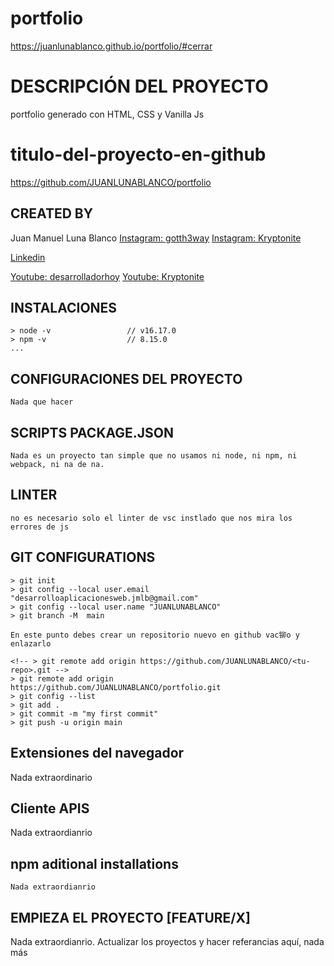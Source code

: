 # portfolio

  https://juanlunablanco.github.io/portfolio/#cerrar

# DESCRIPCIÓN DEL PROYECTO
  portfolio generado con HTML, CSS y Vanilla Js
# titulo-del-proyecto-en-github

  https://github.com/JUANLUNABLANCO/portfolio

## CREATED BY

Juan Manuel Luna Blanco
[Instagram: gotth3way](https://www.instagram.com/gotth3way.apis/)
[Instagram: Kryptonite](https://www.instagram.com/kryptonite.original/)

[Linkedin](https://www.linkedin.com/in/juan-manuel-luna-blanco-180a1570/)

[Youtube: desarrolladorhoy](https://www.youtube.com/channel/UCSEwIRkDJxLkbvKHOAcw_Xw)
[Youtube: Kryptonite](https://www.youtube.com/channel/UCSEwIRkDJxLkbvKHOAcw_Xw)

## INSTALACIONES

	> node -v                 // v16.17.0
	> npm -v                  // 8.15.0
	...
	
## CONFIGURACIONES DEL PROYECTO

	Nada que hacer
	
## SCRIPTS PACKAGE.JSON

	Nada es un proyecto tan simple que no usamos ni node, ni npm, ni webpack, ni na de na.
	
## LINTER

	no es necesario solo el linter de vsc instlado que nos mira los errores de js
	
## GIT CONFIGURATIONS

	> git init
	> git config --local user.email "desarrolloaplicacionesweb.jmlb@gmail.com"
	> git config --local user.name "JUANLUNABLANCO"
	> git branch -M  main

	En este punto debes crear un repositorio nuevo en github vac铆o y enlazarlo

	<!-- > git remote add origin https://github.com/JUANLUNABLANCO/<tu-repo>.git -->
	> git remote add origin https://github.com/JUANLUNABLANCO/portfolio.git
	> git config --list
	> git add .
	> git commit -m "my first commit"
	> git push -u origin main
	
## Extensiones del navegador

  Nada extraordinario

## Cliente APIS

  Nada extraordianrio
## npm aditional installations

	Nada extraordianrio

## EMPIEZA EL PROYECTO [FEATURE/X]

  Nada extraordianrio. Actualizar los proyectos y hacer referancias aquí, nada más

